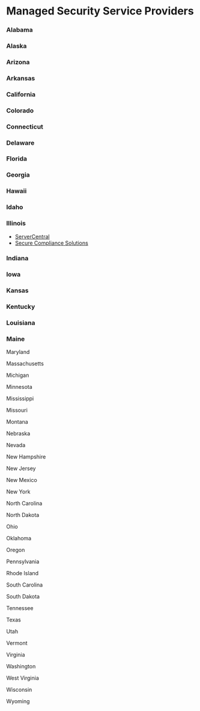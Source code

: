 # Managed Security Service Providers


### Alabama



### Alaska



### Arizona



###  Arkansas


### California


### Colorado


### Connecticut


### Delaware


### Florida


### Georgia


### Hawaii


### Idaho


### Illinois

-  [ServerCentral](https://www.servercentral.com)
-  [Secure Compliance Solutions](https://securecompliance.co)


### Indiana


### Iowa


### Kansas


### Kentucky


### Louisiana


### Maine


Maryland



Massachusetts



Michigan



Minnesota



Mississippi




Missouri




Montana




Nebraska




Nevada



New Hampshire



New Jersey



New Mexico




New York




North Carolina



North Dakota



Ohio



Oklahoma



Oregon



Pennsylvania



Rhode Island



South Carolina



South Dakota



Tennessee



Texas



Utah



Vermont


Virginia



Washington



West Virginia



Wisconsin



Wyoming





